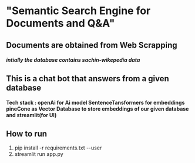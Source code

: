 # "Semantic Search Engine for Documents and Q&A"

## Documents are obtained from Web Scrapping

##### intially the database contains sachin-wikepedia data

## This is a chat bot that answers from a given database

#### Tech stack : openAi for Ai model SentenceTansformers for embeddings pineCone as Vector Database to store embeddings of our given database and streamlit(for UI)

## How to run

<ol>
<li> pip install -r requirements.txt --user</li>
<li> streamlit run app.py</li>
</ol>
